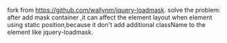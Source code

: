 fork from https://github.com/wallynm/jquery-loadmask.
solve the problem:
after add mask container ,it can affect the element layout when element using  static position,because it don't add additional className to the element like jquery-loadmask.
